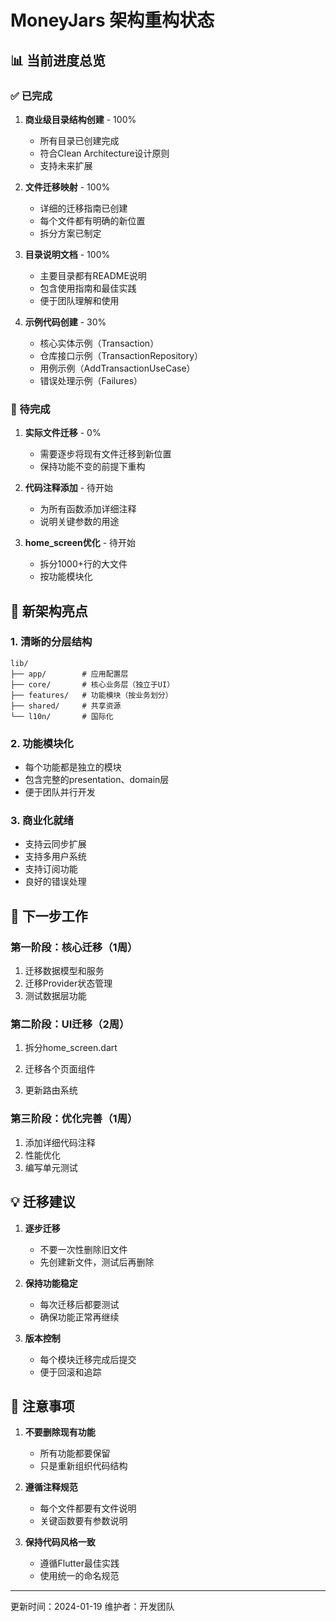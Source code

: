 # MoneyJars 架构重构状态

## 📊 当前进度总览

### ✅ 已完成
1. **商业级目录结构创建** - 100%
   - 所有目录已创建完成
   - 符合Clean Architecture设计原则
   - 支持未来扩展

2. **文件迁移映射** - 100%
   - 详细的迁移指南已创建
   - 每个文件都有明确的新位置
   - 拆分方案已制定

3. **目录说明文档** - 100%
   - 主要目录都有README说明
   - 包含使用指南和最佳实践
   - 便于团队理解和使用

4. **示例代码创建** - 30%
   - 核心实体示例（Transaction）
   - 仓库接口示例（TransactionRepository）
   - 用例示例（AddTransactionUseCase）
   - 错误处理示例（Failures）

### 🚧 待完成
1. **实际文件迁移** - 0%
   - 需要逐步将现有文件迁移到新位置
   - 保持功能不变的前提下重构

2. **代码注释添加** - 待开始
   - 为所有函数添加详细注释
   - 说明关键参数的用途

3. **home_screen优化** - 待开始
   - 拆分1000+行的大文件
   - 按功能模块化

## 📁 新架构亮点

### 1. 清晰的分层结构
```
lib/
├── app/        # 应用配置层
├── core/       # 核心业务层（独立于UI）
├── features/   # 功能模块（按业务划分）
├── shared/     # 共享资源
└── l10n/       # 国际化
```

### 2. 功能模块化
- 每个功能都是独立的模块
- 包含完整的presentation、domain层
- 便于团队并行开发

### 3. 商业化就绪
- 支持云同步扩展
- 支持多用户系统
- 支持订阅功能
- 良好的错误处理

## 🔧 下一步工作

### 第一阶段：核心迁移（1周）
1. 迁移数据模型和服务
2. 迁移Provider状态管理
3. 测试数据层功能

### 第二阶段：UI迁移（2周）
1. 拆分home_screen.dart
2. 迁移各个页面组件

3. 更新路由系统

### 第三阶段：优化完善（1周）
1. 添加详细代码注释
2. 性能优化
3. 编写单元测试

## 💡 迁移建议

1. **逐步迁移**
   - 不要一次性删除旧文件
   - 先创建新文件，测试后再删除

2. **保持功能稳定**
   - 每次迁移后都要测试
   - 确保功能正常再继续

3. **版本控制**
   - 每个模块迁移完成后提交
   - 便于回滚和追踪

## 📝 注意事项

1. **不要删除现有功能**
   - 所有功能都要保留
   - 只是重新组织代码结构

2. **遵循注释规范**
   - 每个文件都要有文件说明
   - 关键函数要有参数说明

3. **保持代码风格一致**
   - 遵循Flutter最佳实践
   - 使用统一的命名规范

---

更新时间：2024-01-19
维护者：开发团队